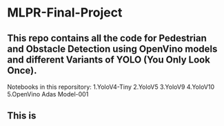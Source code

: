 # MLPR-Final-Project
This repo contains all the code for Pedestrian and Obstacle Detection using OpenVino models and different Variants of YOLO (You Only Look Once).
-----------
Notebooks in this reporsitory:
1.YoloV4-Tiny 
2.YoloV5
3.YoloV9
4.YoloV10
5.OpenVino Adas Model-001

## This is 
